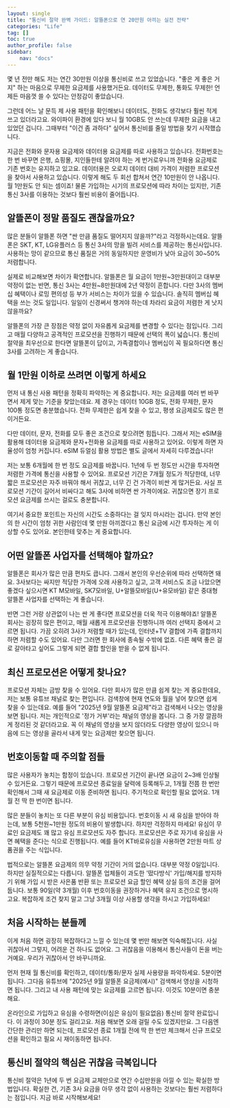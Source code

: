 ```yaml
---
layout: single
title: "통신비 절약 완벽 가이드: 알뜰폰으로 연 20만원 아끼는 실전 전략"
categories: "Life"
tag: []
toc: true
author_profile: false
sidebar:
    nav: "docs"
---
```

몇 년 전만 해도 저는 연간 30만원 이상을 통신비로 쓰고 있었습니다. "좋은 게 좋은 거지" 하는 마음으로 무제한 요금제를 사용했거든요. 데이터도 무제한, 통화도 무제한! 언제든 마음껏 쓸 수 있다는 안정감이 좋았습니다.

그런데 어느 날 문득 제 사용 패턴을 확인해보니 데이터도, 전화도 생각보다 훨씬 적게 쓰고 있더라고요. 와이파이 환경에 있다 보니 월 10GB도 안 쓰는데 무제한 요금을 내고 있었던 겁니다. 그때부터 "이건 좀 과하다" 싶어서 통신비를 줄일 방법을 찾기 시작했습니다.

지금은 전화와 문자용 요금제와 데이터용 요금제를 따로 사용하고 있습니다. 전화번호는 한 번 바꾸면 은행, 쇼핑몰, 지인들한테 알려야 하는 게 번거로우니까 전화용 요금제로 기존 번호는 유지하고 있고요. 데이터용은 오로지 데이터 대비 가격이 저렴한 프로모션을 찾아서 사용하고 있습니다. 이렇게 해도 두 회선 합쳐서 연간 10만원이 안 나옵니다. 월 1만원도 안 되는 셈이죠! 물론 가입하는 시기의 프로모션에 따라 차이는 있지만, 기존 통신 3사를 이용하는 것보다 훨씬 비용이 줄어듭니다.

## 알뜰폰이 정말 품질도 괜찮을까요?

많은 분들이 알뜰폰 하면 "싼 만큼 품질도 떨어지지 않을까?"라고 걱정하시는데요. 알뜰폰은 SKT, KT, LG유플러스 등 통신 3사의 망을 빌려 서비스를 제공하는 통신사입니다. 사용하는 망이 같으므로 통신 품질은 거의 동일하지만 운영비가 낮아 요금이 30~50% 저렴합니다.

실제로 비교해보면 차이가 확연합니다. 알뜰폰은 월 요금이 1만원~3만원대이고 대부분 약정이 없는 반면, 통신 3사는 4만원~8만원대에 2년 약정이 흔합니다. 다만 3사의 멤버십 혜택이나 로밍 편의성 등 부가 서비스는 차이가 있을 수 있습니다. 솔직히 멤버십 혜택을 쓰는 것도 일입니다. 일일이 신경써서 챙겨야 하는데 차라리 요금이 저렴한 게 낫지 않을까요?

알뜰폰의 가장 큰 장점은 약정 없이 자유롭게 요금제를 변경할 수 있다는 점입니다. 그리고 매월 다양하고 공격적인 프로모션을 진행하기 때문에 선택의 폭이 넓습니다. 통신비 절약을 최우선으로 한다면 알뜰폰이 답이고, 가족결합이나 멤버십이 꼭 필요하다면 통신 3사를 고려하는 게 좋습니다.

## 월 1만원 이하로 쓰려면 이렇게 하세요

먼저 내 통신 사용 패턴을 정확히 파악하는 게 중요합니다. 저는 요금제를 여러 번 바꾸면서 제게 맞는 기준을 찾았는데요. 제 경우는 데이터 10GB 정도, 전화 무제한, 문자 100통 정도면 충분했습니다. 전화 무제한은 쉽게 찾을 수 있고, 평생 요금제로도 많은 편이거든요.

다만 데이터, 문자, 전화를 모두 좋은 조건으로 찾으려면 힘듭니다. 그래서 저는 eSIM을 활용해 데이터용 요금제와 문자+전화용 요금제를 따로 사용하고 있어요. 이렇게 하면 자율성이 엄청 커집니다. eSIM 듀얼심 활용 방법은 별도 글에서 자세히 다루겠습니다!

저는 보통 6개월에 한 번 정도 요금제를 바꿉니다. 1년에 두 번 정도만 시간을 투자하면 저렴한 가격에 통신을 사용할 수 있어요. 프로모션 기간은 7개월 정도가 적당한데, 너무 짧은 프로모션은 자주 바꿔야 해서 귀찮고, 너무 긴 건 가격이 비싼 게 많거든요. 사실 프로모션 기간이 길어서 비싸다고 해도 3사에 비하면 싼 가격이에요. 귀찮으면 장기 프로모션 요금제를 쓰시는 걸로도 충분합니다.

여기서 중요한 포인트는 자신의 시간도 소중하다는 걸 잊지 마시라는 겁니다. 만약 본인의 한 시간이 엄청 귀한 사람인데 몇 만원 아끼겠다고 통신 요금에 시간 투자하는 게 이상할 수도 있어요. 본인한테 맞추는 게 중요합니다.

## 어떤 알뜰폰 사업자를 선택해야 할까요?

알뜰폰은 회사가 많은 만큼 편차도 큽니다. 그래서 본인의 우선순위에 따라 선택하면 돼요. 3사보다는 싸지만 적당한 가격에 오래 사용하고 싶고, 고객 서비스도 조금 나았으면 좋겠다 싶으시면 KT M모바일, SK7모바일, U+알뜰모바일(U+유모바일) 같은 중대형 알뜰폰 사업자를 선택하는 게 좋습니다.

반면 그런 거랑 상관없이 나는 싼 게 좋다면 프로모션을 더욱 적극 이용해야죠! 알뜰폰 회사는 굉장히 많은 편이고, 매월 새롭게 프로모션을 진행하니까 여러 선택지 중에서 고르면 됩니다. 가끔 오히려 3사가 저렴할 때가 있는데, 인터넷+TV 결합에 가족 결합까지 하면 저렴할 수도 있어요. 다만 그러면 한 회사에 종속될 수밖에 없죠. 다른 혜택 좋은 걸로 갈아타고 싶어도 그렇게 되면 결합 할인을 받을 수 없게 됩니다. 

## 최신 프로모션은 어떻게 찾나요?

프로모션 자체는 금방 찾을 수 있어요. 다만 회사가 많은 만큼 쉽게 찾는 게 중요한데요, 저는 보통 유튜브 채널로 찾는 편입니다. 검색창에 현재 연도와 월을 넣어 찾으면 쉽게 찾을 수 있는데요. 예를 들어 "2025년 9월 알뜰폰 요금제"라고 검색해서 나오는 영상을 보면 됩니다. 저는 개인적으로 '정가 거부'라는 채널의 영상을 봅니다. 그 중 가장 깔끔하게 정리된 것 같더라고요. 꼭 이 채널의 영상을 보지 않더라도 다양한 영상이 있으니 마음에 드는 영상을 골라서 내게 맞는 요금제만 찾으면 됩니다. 

## 번호이동할 때 주의할 점들

많은 사용자가 놓치는 함정이 있습니다. 프로모션 기간이 끝나면 요금이 2~3배 인상될 수 있거든요. 그렇기 때문에 프로모션 종료일을 달력에 등록해두고, 1개월 전쯤 한 번만 확인해서 그때 새 요금제로 이동 준비하면 됩니다. 주기적으로 확인할 필요 없어요. 1개월 전 딱 한 번이면 됩니다.

많은 분들이 놓치는 또 다른 부분이 유심 비용입니다. 번호이동 시 새 유심을 받아야 하는데, 보통 5천원~1만원 정도의 비용이 발생합니다. 하지만 걱정하지 마세요! 유심이 무료인 요금제도 꽤 많고 유심 프로모션도 자주 합니다. 프로모션은 주로 자기네 유심을 사면 혜택을 준다는 식으로 진행됩니다. 예를 들어 KT바로유심을 사용하면 2만원 마트 상품권을 주는 식입니다.

법적으로는 알뜰폰 요금제의 의무 약정 기간이 거의 없습니다. 대부분 약정 0일입니다. 하지만 실질적으로는 다릅니다. 알뜰폰 업체들이 과도한 '떴다방식' 가입/해지를 방지하기 위해 가입 시 받은 사은품 반환 또는 프로모션 요금 할인 혜택 상실 등의 조건을 걸어둡니다. 보통 90일(약 3개월) 이후 번호이동을 권장하거나 혜택 유지 조건으로 명시하고요. 복잡하게 조건 찾지 말고 그냥 3개월 이상 사용할 생각을 하시고 가입하세요!

## 처음 시작하는 분들께

이게 처음 하면 굉장히 복잡하다고 느낄 수 있는데 몇 번만 해보면 익숙해집니다. 사실 귀찮아서 그렇지, 어려운 건 하나도 없어요. 그 귀찮음을 이용해서 통신사들이 돈을 버는 거예요. 우리가 귀찮아서 안 바꾸니까요.

먼저 현재 월 통신비를 확인하고, 데이터/통화/문자 실제 사용량을 파악하세요. 5분이면 됩니다. 그다음 유튜브에 "2025년 9월 알뜰폰 요금제(예시)" 검색해서 영상을 시청하면 됩니다. 그리고 내 사용 패턴에 맞는 요금제를 고르면 됩니다. 이것도 10분이면 충분해요.

온라인으로 가입하고 유심을 수령하면(이심은 유심이 필요없음) 통신비 절약 완료입니다. 이 과정이 30분 정도 걸리고요. 처음 해보면 오래 걸릴 수도 있겠지만요. 그 다음엔 간단한 관리만 하면 되는데, 프로모션 종료 1개월 전에 딱 한 번만 체크해서 신규 프로모션을 확인하고 필요 시 재이동하면 됩니다.

## 통신비 절약의 핵심은 귀찮음 극복입니다

통신비 절약은 1년에 두 번 요금제 교체만으로 연간 수십만원을 아낄 수 있는 확실한 방법입니다. 확실한 건, 기존 3사 요금을 아무 생각 없이 사용하는 것보다는 훨씬 저렴하다는 점입니다. 지금 바로 시작해보세요!